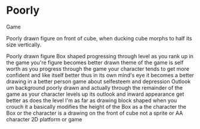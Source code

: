 # Poorly
 Game

Poorly drawn figure on front of cube, when ducking cube morphs to half its size vertically.

Poorly drawn figure Box shaped progressing through level as you rank up in the game you're figure becomes better drawn theme of the game is self worth as you progress through the game your character tends to get more confident and like itself better thus in its own mind's eye it becomes a better drawing in a better person game about selfesteem and depression Outlook um background poorly drawn and actually through the remainder of the game as your character levels up its outlook and inward appearance get better as does the level I'm as far as drawing block shaped when you crouch it a basically modifies the height of the Box as a the character the Box or the character is a drawing on the front of cube not a sprite or AA character 2D platform or game
